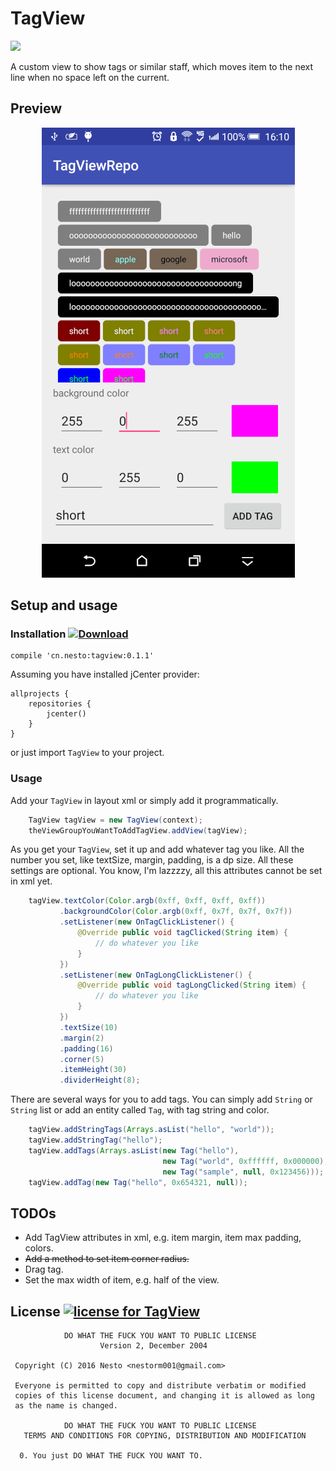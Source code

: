 # TagView  

<a href="http://www.methodscount.com/?lib=cn.nesto%3Atagview%3A0.1.1"><img src="https://img.shields.io/badge/Methods and size-core: 118 | deps: 18818 | 26 KB-e91e63.svg"/></a>

A custom view to show tags or similar staff, which moves item to the next line when no space left on the current.

## Preview

<p align="center">
    <img src="/screenshots/preview_0.1.1.png" alt="a simple demo use TagView" width="405" height="720">
</p>

## Setup and usage  

### Installation [ ![Download](https://api.bintray.com/packages/nestorm001/maven/tagview/images/download.svg) ](https://bintray.com/nestorm001/maven/tagview/_latestVersion)

```GRADLE
compile 'cn.nesto:tagview:0.1.1'
```

Assuming you have installed jCenter provider:

```GRADLE
allprojects {
    repositories {
        jcenter()
    }
}
```
or just import `TagView` to your project.

### Usage

Add your `TagView` in layout xml or simply add it programmatically.

```Java
    TagView tagView = new TagView(context);
    theViewGroupYouWantToAddTagView.addView(tagView);
```
As you get your `TagView`, set it up and add whatever tag you like. All the number you set, like textSize, margin, padding, is a dp size. All these settings are optional. You know, I'm lazzzzy, all this attributes cannot be set in xml yet.   
```Java
    tagView.textColor(Color.argb(0xff, 0xff, 0xff, 0xff))
           .backgroundColor(Color.argb(0xff, 0x7f, 0x7f, 0x7f))
           .setListener(new OnTagClickListener() {
               @Override public void tagClicked(String item) {
                   // do whatever you like
               }
           })
           .setListener(new OnTagLongClickListener() {
               @Override public void tagLongClicked(String item) {
                   // do whatever you like
               }
           })
           .textSize(10)
           .margin(2)
           .padding(16)
           .corner(5)
           .itemHeight(30)
           .dividerHeight(8);
```

There are several ways for you to add tags. You can simply add `String` or `String` list or add an entity called `Tag`, with tag string and color.
```Java
    tagView.addStringTags(Arrays.asList("hello", "world"));
    tagView.addStringTag("hello");
    tagView.addTags(Arrays.asList(new Tag("hello"), 
                                  new Tag("world", 0xffffff, 0x000000), 
                                  new Tag("sample", null, 0x123456)));
    tagView.addTag(new Tag("hello", 0x654321, null));
```

## TODOs

* Add TagView attributes in xml, e.g. item margin, item max padding, colors.
* ~~Add a method to set item corner radius.~~
* Drag tag.
* Set the max width of item, e.g. half of the view.

## License [![license for TagView](http://www.wtfpl.net/wp-content/uploads/2012/12/wtfpl-badge-4.png)](http://www.wtfpl.net)
```
            DO WHAT THE FUCK YOU WANT TO PUBLIC LICENSE
                    Version 2, December 2004

 Copyright (C) 2016 Nesto <nestorm001@gmail.com>

 Everyone is permitted to copy and distribute verbatim or modified
 copies of this license document, and changing it is allowed as long
 as the name is changed.

            DO WHAT THE FUCK YOU WANT TO PUBLIC LICENSE
   TERMS AND CONDITIONS FOR COPYING, DISTRIBUTION AND MODIFICATION

  0. You just DO WHAT THE FUCK YOU WANT TO.
 ```
